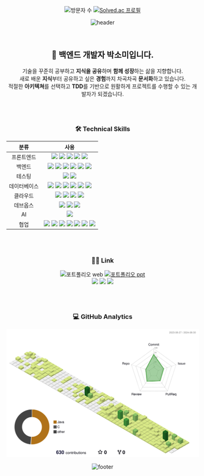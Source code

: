 <div align="center"> 

<img src="https://komarev.com/ghpvc/?username=fsm12" alt="방문자 수"> [![Solved.ac
프로필](http://mazassumnida.wtf/api/mini/generate_badge?boj=fsm1204)](https://solved.ac/fsm1204)  

![header](https://capsule-render.vercel.app/api?type=venom&color=timeAuto&text=Hello%20World!&animation=fadeIn&height=200&stroke=BAD1E6)

</br>

## 👋 백엔드 개발자 박소미입니다.  
기술을 꾸준히 공부하고 **지식을 공유**하며 **함께 성장**하는 삶을 지향합니다.  
새로 배운 **지식**부터 공유하고 싶은 **경험**까지 차곡차곡 **문서화**하고 있습니다.  
적절한 **아키텍쳐**를 선택하고 **TDD**를 기반으로 원활하게 프로젝트를 수행할 수 있는 개발자가 되겠습니다.  

</br></br>

### 🛠  Technical Skills
|분류|사용|
|:--:|:--:|
|프론트엔드|<img src="https://img.shields.io/badge/HTML5-E34F26?style=flat&logo=HTML5&logoColor=white"/> <img src="https://img.shields.io/badge/CSS3-1572B6?style=flat&logo=CSS3&logoColor=white"/> <img src="https://img.shields.io/badge/JavaScript-F7DF1E?style=flat&logo=JavaScript&logoColor=white"/> <img src="https://img.shields.io/badge/JSP-000000?style=flat&logo=JSP&logoColor=white"/> <img src="https://img.shields.io/badge/Vue.js-4FC08D?style=flat&logo=Vue.js&logoColor=white"/>|
|백엔드|<img src="https://img.shields.io/badge/Java-E34F26?style=flat&logo=java&logoColor=white"/> <img src="https://img.shields.io/badge/Spring-6DB33F?style=flat&logo=Spring&logoColor=white"/> <img src="https://img.shields.io/badge/Spring Boot-6DB33F?style=flat&logo=Spring Boot&logoColor=white"/> <img src="https://img.shields.io/badge/Spring Security-6DB33F?style=flat&logo=Spring Security&logoColor=white"/> <img src="https://img.shields.io/badge/Python-3776AB?style=flat&logo=Python&logoColor=white"/> <img src="https://img.shields.io/badge/flask-000000?style=flat&logo=flask&logoColor=white"/>|
|테스팅|<img src="https://img.shields.io/badge/Mockito-84B135?style=flat&logo=Mockito&logoColor=white"/> <img src="https://img.shields.io/badge/JUnit5-25A162?style=flat&logo=junit5&logoColor=white"/> |
|데이터베이스|<img src="https://img.shields.io/badge/Oracle-F80000?style=flat&logo=Oracle&logoColor=white"/> <img src="https://img.shields.io/badge/MySQL-4479A1?style=flat&logo=MySQL&logoColor=white"/> <img src="https://img.shields.io/badge/PostgreSQL-4169E1?style=flat&logo=PostgreSQL&logoColor=white"/> <img src="https://img.shields.io/badge/MongoDB-47A248?style=flat&logo=MongoDB&logoColor=white"/> <img src="https://img.shields.io/badge/Redis-DC382D?style=flat&logo=Redis&logoColor=white"/> <img src="https://img.shields.io/badge/Firebase-FFCA28?style=flat&logo=Firebase&logoColor=white"/>|
|클라우드|<img src="https://img.shields.io/badge/AWS-232F3E?style=flat&logo=amazonaws&logoColor=white"/> <img src="https://img.shields.io/badge/AWS S3-569A31?style=flat&logo=amazons3&logoColor=white"/> <img src="https://img.shields.io/badge/AWS EC2-FF9900?style=flat&logo=amazonec2&logoColor=white"/> <img src="https://img.shields.io/badge/AWS Elastic Beanstalk-E34F26?style=flat&logo=AWS Elastic Beanstalk&logoColor=white"/> |
|데브옵스|<img src="https://img.shields.io/badge/Git-F05032?style=flat&logo=Git&logoColor=white"/> <img src="https://img.shields.io/badge/Github Action-2088FF?style=flat&logo=githubactions&logoColor=white"/> <img src="https://img.shields.io/badge/Jenkins-D24939?style=flat&logo=Jenkins&logoColor=white"/>|
|AI|<img src="https://img.shields.io/badge/tensorflow-2088FF?style=flat&logo=tensorflow&logoColor=white"/>  |
|협업|<img src="https://img.shields.io/badge/Github-181717?style=flat&logo=Github&logoColor=white"/> <img src="https://img.shields.io/badge/Notion-000000?style=flat&logo=Notion&logoColor=white"/> <img src="https://img.shields.io/badge/slack-4A154B?style=flat&logo=slack&logoColor=white"/> <img src="https://img.shields.io/badge/Jira-0052CC?style=flat&logo=Jira&logoColor=white"/> <img src="https://img.shields.io/badge/webex-000000?style=flat&logo=webex&logoColor=white"/> <img src="https://img.shields.io/badge/swagger-85EA2D?style=flat&logo=swagger&logoColor=white"/> <img src="https://img.shields.io/badge/discord-5865F2?style=flat&logo=discord&logoColor=white"/> |

</br></br>

### 🤝🏻 Link
<img src="https://img.shields.io/badge/Portfolio-Web-0969da" alt="포트폴리오 web"> <a href="https://github.com/fsm12/fsm12/files/14685728/fsm12.Portfolio.pdf"><img src="https://img.shields.io/badge/Portfolio-PDF-0969da" alt="포트폴리오 ppt"></a>  
<a href="https://backendgochar.tistory.com/"><img src="https://img.shields.io/badge/Tistory-EE5205?style=flat&logo=tistory&logoColor=white"/></a> <a href="https://medium.com/@fsm12"><img src="https://img.shields.io/badge/Medium-000000?style=flat&logo=medium&logoColor=white"/></a> <a href="mailto:fsm12041204@gmail.com"><img src="https://img.shields.io/badge/fsm12041204@gmail.com-D14836?style=flat&amp;logo=Gmail&amp;logoColor=white"/></a>
  
</br></br>
  
### 💻  GitHub Analytics

<img src = "./profile-3d-contrib/profile-green-animate.svg">  

![footer](https://capsule-render.vercel.app/api?section=footer&type=waving&color=timeAuto&animation=fadeIn&height=130)
</div>
